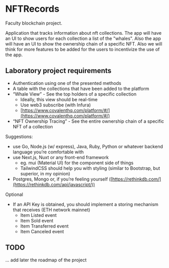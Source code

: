 # NFTRecords

Faculty blockchain project.

Application that tracks information about nft collections. The app will have an UI to show users for each collection a list of the "whales". Also the app will have an UI to show the ownership chain of a specific NFT. Also we will think for more features to be added for the users to incentivize the use of the app.

## Laboratory project requirements

- Authentication using one of the presented methods
- A table with the collections that have been added to the platform
- “Whale View” - See the top holders of a specific collection
  - Ideally, this view should be real-time
  - Use web3 subscribe (with Infura)
  - [https://www.covalenthq.com/platform/#/](https://www.covalenthq.com/platform/#/)
- “NFT Ownership Tracing” - See the entire ownership chain of a specific NFT of a collection

Suggestions:

- use Go, Node.js (w/ express), Java, Ruby, Python or whatever backend language you’re comfortable with
- use Next.js, Nuxt or any front-end framework
  - eg. mui (Material UI) for the component side of things
  - TailwindCSS should help you with styling (similar to Bootstrap, but superior, in my opinion)
- Postgres, Mongo or, if you’re feeling yourself ([https://rethinkdb.com/](https://rethinkdb.com/api/javascript/))

Optional

- If an API Key is obtained, you should implement a storing mechanism that receives (ETH network mainnet)
  - Item Listed event
  - Item Sold event
  - Item Transferred event
  - Item Canceled event

## TODO

... add later the roadmap of the project
